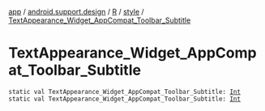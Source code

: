 [app](../../../index.md) / [android.support.design](../../index.md) / [R](../index.md) / [style](index.md) / [TextAppearance_Widget_AppCompat_Toolbar_Subtitle](./-text-appearance_-widget_-app-compat_-toolbar_-subtitle.md)

# TextAppearance_Widget_AppCompat_Toolbar_Subtitle

`static val TextAppearance_Widget_AppCompat_Toolbar_Subtitle: `[`Int`](https://kotlinlang.org/api/latest/jvm/stdlib/kotlin/-int/index.html)
`static val TextAppearance_Widget_AppCompat_Toolbar_Subtitle: `[`Int`](https://kotlinlang.org/api/latest/jvm/stdlib/kotlin/-int/index.html)